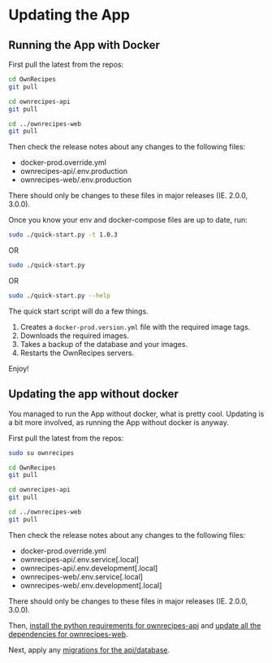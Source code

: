 # Updating the App

## Running the App with Docker

First pull the latest from the repos:
```bash
cd OwnRecipes
git pull

cd ownrecipes-api
git pull

cd ../ownrecipes-web
git pull
```

Then check the release notes about any changes to the following files:
- docker-prod.override.yml
- ownrecipes-api/.env.production
- ownrecipes-web/.env.production

There should only be changes to these files in major releases (IE. 2.0.0, 3.0.0).

Once you know your env and docker-compose files are up to date, run:

```bash
sudo ./quick-start.py -t 1.0.3
```
OR
```bash
sudo ./quick-start.py
```
OR
```bash
sudo ./quick-start.py --help
```

The quick start script will do a few things.
1. Creates a `docker-prod.version.yml` file with the required image tags.
2. Downloads the required images.
3. Takes a backup of the database and your images.
4. Restarts the OwnRecipes servers.

Enjoy!

## Updating the app without docker

You managed to run the App without docker, what is pretty cool.
Updating is a bit more involved, as running the App without docker is anyway.

First pull the latest from the repos:
```bash
sudo su ownrecipes

cd OwnRecipes
git pull

cd ownrecipes-api
git pull

cd ../ownrecipes-web
git pull
```

Then check the release notes about any changes to the following files:
- docker-prod.override.yml
- ownrecipes-api/.env.service[.local]
- ownrecipes-api/.env.development[.local]
- ownrecipes-web/.env.service[.local]
- ownrecipes-web/.env.development[.local]

There should only be changes to these files in major releases (IE. 2.0.0, 3.0.0).

Then, [install the python requirements for ownrecipes-api](Running_the_App_Without_Docker_in_dev/#install-the-python-requirements) and [update all the dependencies for ownrecipes-web](Running_the_App_Without_Docker_in_dev/#install-the-dependencies).

Next, apply any [migrations for the api/database](Running_the_App_Without_Docker_in_dev/#populate-the-database).